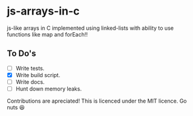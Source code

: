 # js-arrays-in-c
js-like arrays in C implemented using linked-lists with ability to use functions like map and forEach!!

## To Do's
- [ ] Write tests.
- [x] Write build script.
- [ ] Write docs.
- [ ] Hunt down memory leaks.

Contributions are apreciated! 
This is licenced under the MIT licence. Go nuts :satisfied:
